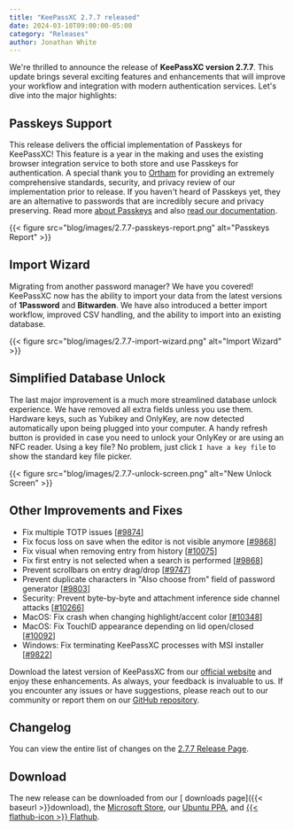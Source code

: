 ```yaml
---
title: "KeePassXC 2.7.7 released"
date: 2024-03-10T09:00:00-05:00
category: "Releases"
author: Jonathan White
---
```


We're thrilled to announce the release of **KeePassXC version 2.7.7**. This update brings several exciting features and enhancements that will improve your workflow and integration with modern authentication services. Let's dive into the major highlights:

## Passkeys Support

This release delivers the official implementation of Passkeys for KeePassXC! This feature is a year in the making and uses the existing browser integration service to both store and use Passkeys for authentication. A special thank you to [Ortham](https://github.com/Ortham) for providing an extremely comprehensive standards, security, and privacy review of our implementation prior to release. If you haven't heard of Passkeys yet, they are an alternative to passwords that are incredibly secure and privacy preserving. Read more [about Passkeys](https://fidoalliance.org/passkeys/) and also [read our documentation](/docs/KeePassXC_UserGuide.html#_passkeys).

{{< figure src="blog/images/2.7.7-passkeys-report.png" alt="Passkeys Report" >}}

<!--more-->

## Import Wizard

Migrating from another password manager? We have you covered! KeePassXC now has the ability to import your data from the latest versions of **1Password** and **Bitwarden**. We have also introduced a better import workflow, improved CSV handling, and the ability to import into an existing database.

{{< figure src="blog/images/2.7.7-import-wizard.png" alt="Import Wizard" >}}

## Simplified Database Unlock

The last major improvement is a much more streamlined database unlock experience. We have removed all extra fields unless you use them. Hardware keys, such as Yubikey and OnlyKey, are now detected automatically upon being plugged into your computer. A handy refresh button is provided in case you need to unlock your OnlyKey or are using an NFC reader. Using a key file? No problem, just click `I have a key file` to show the standard key file picker.

{{< figure src="blog/images/2.7.7-unlock-screen.png" alt="New Unlock Screen" >}}

## Other Improvements and Fixes

- Fix multiple TOTP issues [[#9874](https://github.com/keepassxreboot/keepassxc/pull/9874)]
- Fix focus loss on save when the editor is not visible anymore [[#9868](https://github.com/keepassxreboot/keepassxc/pull/10075)]
- Fix visual when removing entry from history [[#10075](https://github.com/keepassxreboot/keepassxc/pull/9947)]
- Fix first entry is not selected when a search is performed [[#9868](https://github.com/keepassxreboot/keepassxc/pull/9868)]
- Prevent scrollbars on entry drag/drop [[#9747](https://github.com/keepassxreboot/keepassxc/pull/9747)]
- Prevent duplicate characters in "Also choose from" field of password generator [[#9803](https://github.com/keepassxreboot/keepassxc/pull/9803)]
- Security: Prevent byte-by-byte and attachment inference side channel attacks [[#10266](https://github.com/keepassxreboot/keepassxc/pull/10266)]
- MacOS: Fix crash when changing highlight/accent color [[#10348](https://github.com/keepassxreboot/keepassxc/pull/10348)]
- MacOS: Fix TouchID appearance depending on lid open/closed [[#10092](https://github.com/keepassxreboot/keepassxc/pull/10092)]
- Windows: Fix terminating KeePassXC processes with MSI installer [[#9822](https://github.com/keepassxreboot/keepassxc/pull/9822)]

Download the latest version of KeePassXC from our [official website](https://keepassxc.org/download/) and enjoy these enhancements. As always, your feedback is invaluable to us. If you encounter any issues or have suggestions, please reach out to our community or report them on our [GitHub repository](https://github.com/keepassxreboot/keepassxc).

## Changelog

You can view the entire list of changes on the [<i class="fa-brands fa-github"></i>  2.7.7 Release Page](https://github.com/keepassxreboot/keepassxc/releases/tag/2.7.7).

## Download

The new release can be downloaded from our [<i class="fa-solid fa-download"></i> downloads page]({{< baseurl >}}download),
the [<i class="fa-brands fa-microsoft"></i> Microsoft Store](https://apps.microsoft.com/store/detail/keepassxc/XP8K2L36VP0QMB),
our [<i class="fa-brands fa-ubuntu"></i> Ubuntu PPA](https://launchpad.net/~phoerious/+archive/ubuntu/keepassxc/),
and [{{< flathub-icon >}}  Flathub](https://www.flathub.org/apps/details/org.keepassxc.KeePassXC).
